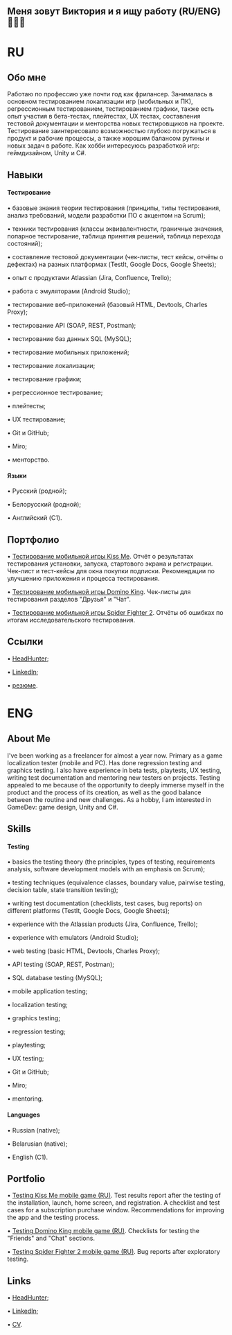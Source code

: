 ## Меня зовут Виктория и я ищу работу (RU/ENG) 👋👨‍💻

# RU

## Обо мне
Работаю по профессию уже почти год как фрилансер. Занималась в основном тестированием локализации игр (мобильных и ПК), регрессионным тестированием, тестированием графики, также есть опыт участия в бета-тестах, плейтестах, UX тестах, составления тестовой документации и менторства новых тестировщиков на проекте. Тестирование заинтересовало возможностью глубоко погружаться в продукт и рабочие процессы, а также хорошим балансом рутины и новых задач в работе.
Как хобби интересуюсь разработкой игр: геймдизайном, Unity и C#.

## Навыки
#### Тестирование
• базовые знания теории тестирования (принципы, типы тестирования, анализ требований, модели разработки ПО с акцентом на Scrum);

• техники тестирования (классы эквивалентности, граничные значения, попарное тестирование, таблица принятия решений, таблица перехода состояний);

• составление тестовой документации (чек-листы, тест кейсы, отчёты о дефектах) на разных платформах (TestIt, Google Docs, Google Sheets);

• опыт с продуктами Atlassian (Jira, Confluence, Trello);

• работа с эмуляторами (Android Studio);

• тестирование веб-приложений (базовый HTML, Devtools, Charles Proxy);

• тестирование API (SOAP, REST, Postman);

• тестирование баз данных SQL (MySQL);

• тестирование мобильных приложений;

• тестирование локализации;

• тестирование графики;

• регрессионное тестирование;

• плейтесты;

• UX тестирование;

• Git и GitHub;

• Miro;

• менторство.

#### Языки
• Русский (родной);

• Белорусский (родной);

• Английский (C1).

## Портфолио
• [Тестирование мобильной игры Kiss Me](https://docs.google.com/document/d/1joBGz_u3BGjCpNly7pLa_FbmPVOzNkg3RCVB70_64Io/edit?usp=sharing). Отчёт о результатах тестирования установки, запуска, стартового экрана и регистрации. Чек-лист и тест-кейсы для окна покупки подписки. Рекомендации по улучшению приложения и процесса тестирования.

• [Тестирование мобильной игры Domino King](https://docs.google.com/document/d/1joBGz_u3BGjCpNly7pLa_FbmPVOzNkg3RCVB70_64Io/edit?usp=sharing). Чек-листы для тестирования разделов "Друзья" и "Чат".

• [Тестирование мобильной игры Spider Fighter 2](https://docs.google.com/spreadsheets/d/1epfazbRf88LlDe00Ie9lyDh5Z2MOIKcsK8suXTjZC4w/edit?gid=0#gid=0). Отчёты об ошибках по итогам исследовательского тестирования.

## Ссылки
• [HeadHunter](https://hh.ru/resume/9e98ee83ff0dc67bc20039ed1f335562675477);

• [LinkedIn](https://www.linkedin.com/in/morozovva00/);

• [резюме](https://drive.google.com/file/d/1Pvs60rw32oqnCv5NffmJ5_AXM1dk2ve5/view?usp=drive_link).

# ENG

## About Me
I've been working as a freelancer for almost a year now. Primary as a game localization tester (mobile and PC). Has done regression testing and graphics testing. I also have experience in beta tests, playtests, UX testing, writing test documentation and mentoring new testers on projects. Testing appealed to me because of the opportunity to deeply immerse myself in the product and the process of its creation, as well as the good balance between the routine and new challenges.
As a hobby, I am interested in GameDev: game design, Unity and C#.

## Skills
#### Testing
• basics the testing theory (the principles, types of testing, requirements analysis, software development models with an emphasis on Scrum);

• testing techniques (equivalence classes, boundary value, pairwise testing, decision table, state transition testing);

• writing test documentation (checklists, test cases, bug reports) on different platforms (TestIt, Google Docs, Google Sheets);

• experience with the Atlassian products (Jira, Confluence, Trello);

• experience with emulators (Android Studio);

• web testing (basic HTML, Devtools, Charles Proxy);

• API testing (SOAP, REST, Postman);

• SQL database testing (MySQL);

• mobile application testing;

• localization testing;

• graphics testing;

• regression testing;

• playtesting;

• UX testing;

• Git и GitHub;

• Miro;

• mentoring.

#### Languages
• Russian (native);

• Belarusian (native);

• English (C1).

## Portfolio
• [Testing Kiss Me mobile game (RU)](https://docs.google.com/document/d/1joBGz_u3BGjCpNly7pLa_FbmPVOzNkg3RCVB70_64Io/edit?usp=sharing). Test results report after the testing of the installation, launch, home screen, and registration. A checklist and test cases for a subscription purchase window. Recommendations for improving the app and the testing process.

• [Testing Domino King mobile game (RU)](https://docs.google.com/document/d/1joBGz_u3BGjCpNly7pLa_FbmPVOzNkg3RCVB70_64Io/edit?usp=sharing). Checklists for testing the "Friends" and "Chat" sections.

• [Testing Spider Fighter 2 mobile game (RU)](https://docs.google.com/spreadsheets/d/1epfazbRf88LlDe00Ie9lyDh5Z2MOIKcsK8suXTjZC4w/edit?gid=0#gid=0). Bug reports after exploratory testing.

## Links
• [HeadHunter](https://hh.ru/resume/9e98ee83ff0dc67bc20039ed1f335562675477);

• [LinkedIn](https://www.linkedin.com/in/morozovva00/);

• [CV](https://drive.google.com/file/d/1xT58OKyxWtSzuYcueuoL0WrCerbi664d/view?usp=drive_link).
